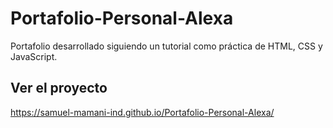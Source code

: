 # Portafolio-Personal-Alexa
Portafolio desarrollado siguiendo un tutorial como práctica de HTML, CSS y JavaScript.
## Ver el proyecto
https://samuel-mamani-ind.github.io/Portafolio-Personal-Alexa/
